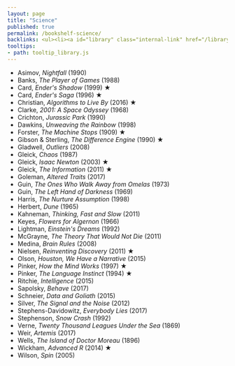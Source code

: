 ```yaml
---
layout: page
title: "Science"
published: true
permalink: /bookshelf-science/
backlinks: <ul><li><a id="library" class="internal-link" href="/library/">Library</a></li></ul>
tooltips: 
- path: tooltip_library.js
---
```


* Asimov, *Nightfall* (1990)
* Banks, *The Player of Games* (1988)
* Card, *Ender's Shadow* (1999) ★
* Card, *Ender's Saga* (1996) ★
* Christian, *Algorithms to Live By* (2016) ★
* Clarke, *2001: A Space Odyssey* (1968)
* Crichton, *Jurassic Park* (1990)
* Dawkins, *Unweaving the Rainbow* (1998)
* Forster, *The Machine Stops* (1909) ★
* Gibson & Sterling, *The Difference Engine* (1990) ★
* Gladwell, *Outliers* (2008)
* Gleick, *Chaos* (1987)
* Gleick, *Isaac Newton* (2003) ★
* Gleick, *The Information* (2011) ★
* Goleman, *Altered Traits* (2017)
* Guin, *The Ones Who Walk Away from Omelas* (1973)
* Guin, *The Left Hand of Darkness* (1969)
* Harris, *The Nurture Assumption* (1998)
* Herbert, *Dune* (1965)
* Kahneman, *Thinking, Fast and Slow* (2011)
* Keyes, *Flowers for Algernon* (1966)
* Lightman, *Einstein's Dreams* (1992)
* McGrayne, *The Theory That Would Not Die* (2011)
* Medina, *Brain Rules* (2008)
* Nielsen, *Reinventing Discovery* (2011) ★
* Olson, *Houston, We Have a Narrative* (2015)
* Pinker, *How the Mind Works* (1997) ★
* Pinker, *The Language Instinct* (1994) ★
* Ritchie, *Intelligence* (2015)
* Sapolsky, *Behave* (2017)
* Schneier, *Data and Goliath* (2015)
* Silver, *The Signal and the Noise* (2012)
* Stephens-Davidowitz, *Everybody Lies* (2017)
* Stephenson, *Snow Crash* (1992)
* Verne, *Twenty Thousand Leagues Under the Sea* (1869)
* Weir, *Artemis* (2017)
* Wells, *The Island of Doctor Moreau* (1896)
* Wickham, *Advanced R* (2014) ★
* Wilson, *Spin* (2005)
